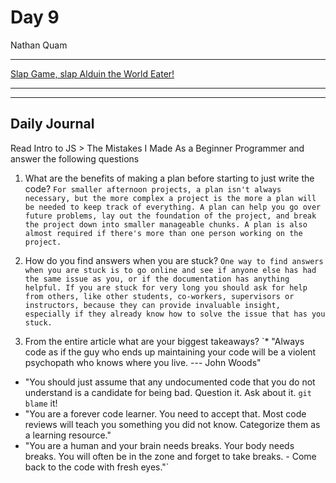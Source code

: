 # Day 9
Nathan Quam

---

[Slap Game, slap Alduin the World Eater!](https://elviskurtovic.github.io/SlapGame/)

---
---

## Daily Journal

Read Intro to JS > The Mistakes I Made As a Beginner Programmer and answer the following questions
1. What are the benefits of making a plan before starting to just write the code?
`For smaller afternoon projects, a plan isn't always necessary, but the more complex a project is the more a plan will be needed to keep track of everything. A plan can help you go over future problems, lay out the foundation of the project, and break the project down into smaller manageable chunks. A plan is also almost required if there's more than one person working on the project.`

2. How do you find answers when you are stuck?
`One way to find answers when you are stuck is to go online and see if anyone else has had the same issue as you, or if the documentation has anything helpful. If you are stuck for very long you should ask for help from others, like other students, co-workers, supervisors or instructors, because they can provide invaluable insight, especially if they already know how to solve the issue that has you stuck.`

3. From the entire article what are your biggest takeaways?
`* "Always code as if the guy who ends up maintaining your code will be a violent psychopath who knows where you live.
    --- John Woods"
* "You should just assume that any undocumented code that you do not understand is a candidate for being bad. Question it. Ask about it. `git blame` it!
* "You are a forever code learner. You need to accept that. Most code reviews will teach you something you did not know. Categorize them as a learning resource."
* "You are a human and your brain needs breaks. Your body needs breaks. You will often be in the zone and forget to take breaks. - Come back to the code with fresh eyes."`
